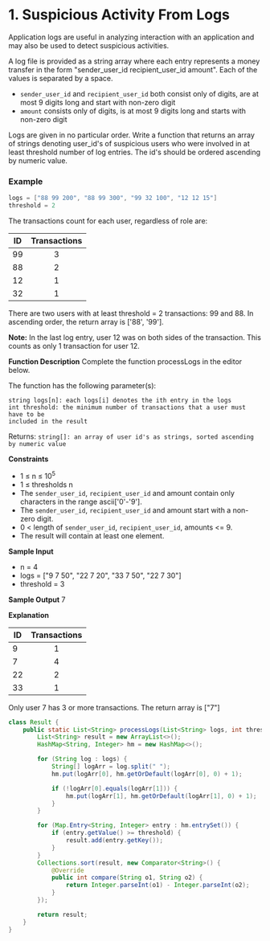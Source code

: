 # 1. Suspicious Activity From Logs

Application logs are useful in analyzing interaction with an application and may also be used to detect suspicious activities.

A log file is provided as a string array where each entry represents a money transfer in the form "sender_user_id recipient_user_id amount". Each of the values is separated by a space.

- `sender_user_id` and `recipient_user_id` both consist only of digits, are at most 9 digits long and start with non-zero digit
- `amount` consists only of digits, is at most 9 digits long and starts with non-zero digit

Logs are given in no particular order. Write a function that returns an array of strings denoting user_id's of suspicious users who were involved in at least threshold number of log entries. The id's should be ordered ascending by numeric value.

### Example

```Java
logs = ["88 99 200", "88 99 300", "99 32 100", "12 12 15"]
threshold = 2
```

The transactions count for each user, regardless of role are:

| ID  | Transactions |
| --- | :----------: |
| 99  |      3       |
| 88  |      2       |
| 12  |      1       |
| 32  |      1       |

There are two users with at least threshold = 2 transactions: 99 and 88. In ascending order, the return array is ['88', '99'].

**Note:** In the last log entry, user 12 was on both sides of the transaction. This counts as only 1 transaction for user 12.

**Function Description**
Complete the function processLogs in the editor below.

The function has the following parameter(s):

```
string logs[n]: each logs[i] denotes the ith entry in the logs
int threshold: the minimum number of transactions that a user must have to be
included in the result
```

Returns:
`string[]: an array of user id's as strings, sorted ascending by numeric value`

**Constraints**

- 1 ≤ n ≤ 10<sup>5</sup>
- 1 ≤ thresholds n
- The `sender_user_id`, `recipient_user_id` and amount contain only characters in the range ascii['0'-'9'].
- The `sender_user_id`, `recipient_user_id` and amount start with a non-zero digit.
- 0 < length of `sender_user_id`, `recipient_user_id`, amounts <= 9.
- The result will contain at least one element.

**Sample Input**

- n = 4
- logs = ["9 7 50", "22 7 20", "33 7 50", "22 7 30"]
- threshold = 3

**Sample Output**
7

**Explanation**

| ID  | Transactions |
| --- | :----------: |
| 9   |      1       |
| 7   |      4       |
| 22  |      2       |
| 33  |      1       |

Only user 7 has 3 or more transactions.
The return array is ["7"]

```Java
class Result {
    public static List<String> processLogs(List<String> logs, int threshold) {
        List<String> result = new ArrayList<>();
        HashMap<String, Integer> hm = new HashMap<>();

        for (String log : logs) {
            String[] logArr = log.split(" ");
            hm.put(logArr[0], hm.getOrDefault(logArr[0], 0) + 1);

            if (!logArr[0].equals(logArr[1])) {
                hm.put(logArr[1], hm.getOrDefault(logArr[1], 0) + 1);
            }
        }

        for (Map.Entry<String, Integer> entry : hm.entrySet()) {
            if (entry.getValue() >= threshold) {
                result.add(entry.getKey());
            }
        }
        Collections.sort(result, new Comparator<String>() {
            @Override
            public int compare(String o1, String o2) {
                return Integer.parseInt(o1) - Integer.parseInt(o2);
            }
        });

        return result;
    }
}
```
